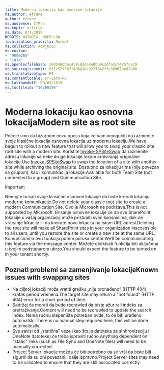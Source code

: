 ```yaml
---
title: Moderna lokaciju kao osnovne lokacije
ms.author: efrene
author: efrene
ms.audience: ITPro
ms.topic: article
ms.date: 8/7/2019
ROBOTS: NOINDEX, NOFOLLOW
localization_priority: Normal
ms.collection: Adm_O365
ms.custom:
- "9000265"
- "1874"
ms.openlocfilehash: 260048db6c439183da8e0bb0c2dfa3c7475fca79
ms.sourcegitcommit: 631e527967f4d641bc9227642ffe38967ae87a00
ms.translationtype: MT
ms.contentlocale: sr-Latn-RS
ms.lasthandoff: 08/09/2019
ms.locfileid: "36269390"
---
```

# <a name="modern-site-as-root-site"></a><span data-ttu-id="4eec4-102">Moderna lokaciju kao osnovna lokacija</span><span class="sxs-lookup"><span data-stu-id="4eec4-102">Modern site as root site</span></span>

<span data-ttu-id="4eec4-103">Počele smo da bizarnom novu opciju koja će vam omogućiti da razmenite svoje klasične lokacije osnovna lokacija uz modernu lokaciju.</span><span class="sxs-lookup"><span data-stu-id="4eec4-103">We have begun to rollout a new feature that will allow you to swap your classic site root site with a modern site.</span></span> <span data-ttu-id="4eec4-104">Koristite [Invoke-SPSiteSwap](https://docs.microsoft.com/powershell/module/sharepoint-online/invoke-spositeswap?view=sharepoint-ps) da razmenite adresu lokacije sa neke druge lokacije tokom arhiviranja originalne lokacije.</span><span class="sxs-lookup"><span data-stu-id="4eec4-104">Use [Invoke-SPSiteSwap](https://docs.microsoft.com/powershell/module/sharepoint-online/invoke-spositeswap?view=sharepoint-ps) to swap the location of a site with another site while archiving the original site.</span></span> <span data-ttu-id="4eec4-105">Dostupno za lokaciju tima (nije povezan sa grupom), kao i komunikacija lokacije.</span><span class="sxs-lookup"><span data-stu-id="4eec4-105">Available for both Team Site (not connected to a group) and Communication Site.</span></span> 

>[!Important]
> <span data-ttu-id="4eec4-106">Nemojte brisati svoje klasične osnovne lokacije da biste kreirali lokaciju moderne komunikacije.</span><span class="sxs-lookup"><span data-stu-id="4eec4-106">Do not delete your classic root site to create a modern Communication Site.</span></span> <span data-ttu-id="4eec4-107">Ovo je Microsoft ne podržava.</span><span class="sxs-lookup"><span data-stu-id="4eec4-107">This is not supported by Microsoft.</span></span> <span data-ttu-id="4eec4-108">Brisanje osnovne lokacije će da sve SharePoint lokacije u vašoj organizaciji može pristupiti svim korisnicima, dok ne vraćanje lokacije ili da kreirate novu lokaciju na istom URL adresi.</span><span class="sxs-lookup"><span data-stu-id="4eec4-108">Deleting the root site will make all SharePoint sites in your organization inaccessible to all users, until you restore the site or create a new site at the same URL.</span></span> <span data-ttu-id="4eec4-109">Komuniciramo ovu funkciju putem poruka centar.</span><span class="sxs-lookup"><span data-stu-id="4eec4-109">We’ll be communicating this feature via the message center.</span></span> <span data-ttu-id="4eec4-110">Možete očekivati funkcija biti uključena u tvojim podstanarom ubrzo.</span><span class="sxs-lookup"><span data-stu-id="4eec4-110">You should expect the feature to be turned on in your tenant shortly.</span></span>

## <a name="known-issues-with-swapping-sites"></a><span data-ttu-id="4eec4-111">Poznati problemi sa zamenjivanje lokacije</span><span class="sxs-lookup"><span data-stu-id="4eec4-111">Known issues with swapping sites</span></span>
- <span data-ttu-id="4eec4-112">Na ciljnoj lokaciji može vratiti grešku „nije pronađeno” (HTTP 404) kratak period vremena.</span><span class="sxs-lookup"><span data-stu-id="4eec4-112">The target site may return a "not found" (HTTP 404) error for a short period of time.</span></span>
- <span data-ttu-id="4eec4-113">Sadržaj će morati da bude recrawled da biste ažurirali indeks za pretraživanje.</span><span class="sxs-lookup"><span data-stu-id="4eec4-113">Content will need to be recrawled to update the search index.</span></span> <span data-ttu-id="4eec4-114">Nema ručnu stepeništa potreban ovde, to će biti urađeno automatski.</span><span class="sxs-lookup"><span data-stu-id="4eec4-114">There is no manual step required here, this will be done automatically.</span></span>
- <span data-ttu-id="4eec4-115">Sve zavisi od „statična” veze (kao što je datoteka za sinhronizaciju i OneNote datoteke) će treba ispraviti ručno.</span><span class="sxs-lookup"><span data-stu-id="4eec4-115">Anything dependent on "static" links (such as File Sync and OneNote files) will need to be manually corrected.</span></span>
- <span data-ttu-id="4eec4-116">Project Server lokacije možda će biti potrebno da se vrši da biste bili sigurni da su oni povezani i dalje ispravno.</span><span class="sxs-lookup"><span data-stu-id="4eec4-116">Project Server sites may need to be validated to ensure that they are still associated correctly.</span></span> 
